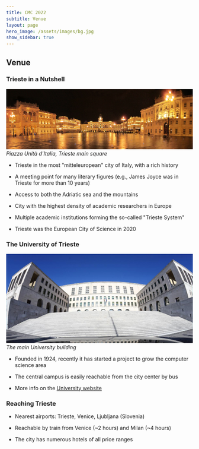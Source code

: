 ```yaml
---
title: CMC 2022
subtitle: Venue
layout: page
hero_image: /assets/images/bg.jpg
show_sidebar: true
---
```


## Venue

### Trieste in a Nutshell

![Piazza Unità d'Italia, Trieste main suqare](/assets/images/Trieste/piazza_unita.jpg)
_Piazza Unità d'Italia, Trieste main square_

- Trieste in the most "mitteleuropean" city of Italy, with a rich history

- A meeting point for many literary figures (e.g., James Joyce was in Trieste for more than 10 years)

- Access to both the Adriatic sea and the mountains

- City with the highest density of academic researchers in Europe

- Multiple academic institutions forming the so-called "Trieste System"

- Trieste was the European City of Science in 2020

### The University of Trieste

![The main University building](/assets/images/Trieste/piazzale_europa.jpg)
_The main University building_

- Founded in 1924, recently it has started a project to grow the computer science area

- The central campus is easily reachable from the city center by bus

- More info on the [University website](https://www.units.it/)

### Reaching Trieste

- Nearest airports: Trieste, Venice, Ljubljana (Slovenia)

- Reachable by train from Venice (~2 hours) and Milan (~4 hours)

- The city has numerous hotels of all price ranges

